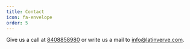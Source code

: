 ```yaml
---
title: Contact
icon: fa-envelope
order: 5
---
```


Give us a call at [8408858980](tel:+918408858980) or write us a mail to
[info@latinverve.com](mailto:info@latinverve.com).
